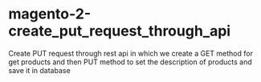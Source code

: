 # magento-2-create_put_request_through_api
Create PUT request through rest api in which we create a GET method for get products and then PUT method to set the description of products and save it in database
